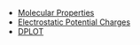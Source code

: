   - [Molecular Properties](Properties "wikilink")
  - [Electrostatic Potential Charges](ESP "wikilink")
  - [DPLOT](DPLOT "wikilink")
